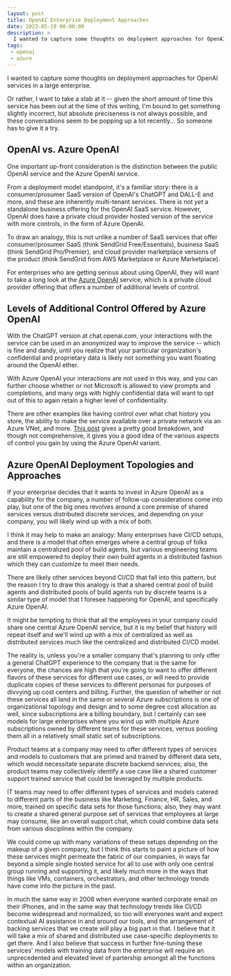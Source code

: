```yaml
---
layout: post
title: OpenAI Enterprise Deployment Approaches
date: 2023-05-10 00:00:00
description: >
  I wanted to capture some thoughts on deployment approaches for OpenAI in a large enterprise.
tags:
 - openai
 - azure
---
```


I wanted to capture some thoughts on deployment approaches for OpenAI services in a large enterprise.

Or rather, I want to take a stab at it -- given the short amount of time this service has been out at the time of this
writing, I'm bound to get something slightly incorrect, but absolute preciseness is not always possible, and these
conversations seem to be popping up a lot recently... So someone has to give it a try.

## OpenAI vs. Azure OpenAI

One important up-front consideration is the distinction between the public OpenAI service and the Azure OpenAI service.

From a deployment model standpoint, it's a familiar story: there is a consumer/prosumer SaaS version of OpenAI's ChatGPT
and DALL-E and more, and these are inherently multi-tenant services. There is not _yet_ a standalone business offering
for the OpenAI SaaS service. However, OpenAI does have a private cloud provider hosted version of the service with more
controls, in the form of Azure OpenAI.

To draw an analogy, this is not unlike a number of SaaS services that offer consumer/prosumer SaaS (think SendGrid
Free/Essentials), business SaaS (think SendGrid Pro/Premier), and cloud provider marketplace versions of the product
(think SendGrid from AWS Marketplace or Azure Marketplace).

For enterprises who are getting serious about using OpenAI, they will want to take a long look at the
[Azure OpenAI](https://azure.microsoft.com/en-us/products/cognitive-services/openai-service) service, which is a private
cloud provider offering that offers a number of additional levels of control.

## Levels of Additional Control Offered by Azure OpenAI

With the ChatGPT version at chat.openai.com, your interactions with the service can be used in an anonymized way to
improve the service -- which is fine and dandy, until you realize that your particular organization's confidential and
proprietary data is likely not something you want floating around the OpenAI ether.

With Azure OpenAI your interactions are not used in this way, and you can further choose whether or not Microsoft is
allowed to view prompts and completions, and many orgs with highly confidential data will want to opt out of this to
again retain a higher level of confidentiality.

There are other examples like having control over what chat history you store, the ability to make the service
available over a private network via an Azure VNet, and more. [This post](https://msandbu.org/openai-vs-azure-openai/)
gives a pretty good breakdown, and though not comprehensive, it gives you a good idea of the various aspects of control
you gain by using the Azure OpenAI variant.

## Azure OpenAI Deployment Topologies and Approaches

If your enterprise decides that it wants to invest in Azure OpenAI as a capability for the company, a number of
follow-up considerations come into play, but one of the big ones revolves around a core premise of shared services
versus distributed discrete services, and depending on your company, you will likely wind up with a mix of both.

I think it may help to make an analogy: Many enterprises have CI/CD setups, and there is a model that often emerges
where a central group of folks maintain a centralized pool of build agents, but various engineering teams are still
empowered to deploy their own build agents in a distributed fashion which they can customize to meet their needs.

There are likely other services beyond CI/CD that fall into this pattern, but the reason I try to draw this analogy is
that a shared central pool of build agents and distributed pools of build agents run by discrete teams is a similar type
of model that I foresee happening for OpenAI, and specifically Azure OpenAI.

It might be tempting to think that all the employees in your company could share one central Azure OpenAI service, but
it is my belief that history will repeat itself and we'll wind up with a mix of centralized as well as distributed
services much like the centralized and distributed CI/CD model.

The reality is, unless you're a smaller company that's planning to only offer a general ChatGPT experience to the
company that is the same for everyone, the chances are high that you're going to want to offer different flavors of
these services for different use cases, or will need to provide duplicate copies of these services to different personas
for purposes of divvying up cost centers and billing. Further, the question of whether or not these services all land in
the same or several Azure subscriptions is one of organizational topology and design and to some degree cost allocation
as well, since subscriptions are a billing boundary, but I certainly can see models for large enterprises where you wind
up with multiple Azure subscriptions owned by different teams for these services, versus pooling them all in a
relatively small static set of subscriptions.

Product teams at a company may need to offer different types of services and models to customers that are primed and
trained by different data sets, which would necessitate separate discrete backend services; also, the product teams may
collectively identify a use case like a shared customer support trained service that could be leveraged by multiple
products.

IT teams may need to offer different types of services and models catered to different parts of the business like
Marketing, Finance, HR, Sales, and more, trained on specific data sets for those functions; also, they may want to create
a shared general purpose set of services that employees at large may consume, like an overall support chat, which could
combine data sets from various disciplines within the company.

We could come up with many variations of these setups depending on the makeup of a given company, but I think this
starts to paint a picture of how these services might permeate the fabric of our companies, in ways far beyond a simple
single hosted service for all to use with only one central group running and supporting it, and likely much more in the
ways that things like VMs, containers, orchestrators, and other technology trends have come into the picture in the
past.

In much the same way in 2008 when everyone wanted corporate email on their iPhones, and in the same way that technology
trends like CI/CD become widespread and normalized, so too will everyones want and expect contextual AI assistance in
and around our tools, and the arrangement of backing services that we create will play a big part in that. I believe
that it will take a mix of shared and distributed use case-specific deployments to get there. And I also believe that
success in further fine-tuning these services' models with training data from the enterprise will require an
unprecedented and elevated level of partership amongst all the functions within an organization.
